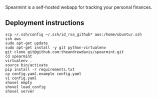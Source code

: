 Spearmint is a self-hosted webapp for tracking your personal finances.

## Deployment instructions
```
scp ~/.ssh/config ~/.ssh/id_rsa_github* aws:/home/ubuntu/.ssh
ssh aws
sudo apt-get update
sudo apt-get install -y git python-virtualenv
git clone git@github.com:theandrewdavis/spearmint.git
cd spearmint
virtualenv .
source bin/activate
pip install -r requirements.txt
cp config.yaml.example config.yaml
vi config.yaml
shovel empty
shovel load_config
shovel server
```
